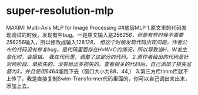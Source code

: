 # super-resolution-mlp
MAXIM: Multi-Axis MLP for Image Processing  ##底层MLP
1.原文里的代码发现调试的时候，发现有些bug。一是原文输入是256*256，但是有些时候不需要256*256输入，所以修改成输入128*128，
但这个时候发现代码出现问题，作者公布的代码没有修复bug，是代码里面存在H=W=C的情况，所以导致当H、W发生变化时，会报错。
我在代码里，调整了这部分的代码。
2.原作者给出的代码是针对两阶段、单损失的，没有给出多损失的。查看相关的代码后，自己添加了损失监督为3。并且使用64*64能跑下去（窗口大小为8*8、4*4,）
3.第三方库timm库就不上传了，我是直接复制Swim-Transformer代码里面的，你可以自己调出来出来，添加上去。
